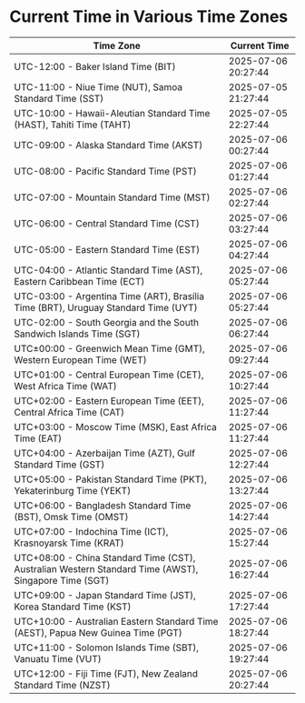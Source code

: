 # Current Time in Various Time Zones

| Time Zone | Current Time |
|-----------|--------------|
| UTC-12:00 - Baker Island Time (BIT) | 2025-07-06 20:27:44 |
| UTC-11:00 - Niue Time (NUT), Samoa Standard Time (SST) | 2025-07-05 21:27:44 |
| UTC-10:00 - Hawaii-Aleutian Standard Time (HAST), Tahiti Time (TAHT) | 2025-07-05 22:27:44 |
| UTC-09:00 - Alaska Standard Time (AKST) | 2025-07-06 00:27:44 |
| UTC-08:00 - Pacific Standard Time (PST) | 2025-07-06 01:27:44 |
| UTC-07:00 - Mountain Standard Time (MST) | 2025-07-06 02:27:44 |
| UTC-06:00 - Central Standard Time (CST) | 2025-07-06 03:27:44 |
| UTC-05:00 - Eastern Standard Time (EST) | 2025-07-06 04:27:44 |
| UTC-04:00 - Atlantic Standard Time (AST), Eastern Caribbean Time (ECT) | 2025-07-06 05:27:44 |
| UTC-03:00 - Argentina Time (ART), Brasília Time (BRT), Uruguay Standard Time (UYT) | 2025-07-06 05:27:44 |
| UTC-02:00 - South Georgia and the South Sandwich Islands Time (SGT) | 2025-07-06 06:27:44 |
| UTC±00:00 - Greenwich Mean Time (GMT), Western European Time (WET) | 2025-07-06 09:27:44 |
| UTC+01:00 - Central European Time (CET), West Africa Time (WAT) | 2025-07-06 10:27:44 |
| UTC+02:00 - Eastern European Time (EET), Central Africa Time (CAT) | 2025-07-06 11:27:44 |
| UTC+03:00 - Moscow Time (MSK), East Africa Time (EAT) | 2025-07-06 11:27:44 |
| UTC+04:00 - Azerbaijan Time (AZT), Gulf Standard Time (GST) | 2025-07-06 12:27:44 |
| UTC+05:00 - Pakistan Standard Time (PKT), Yekaterinburg Time (YEKT) | 2025-07-06 13:27:44 |
| UTC+06:00 - Bangladesh Standard Time (BST), Omsk Time (OMST) | 2025-07-06 14:27:44 |
| UTC+07:00 - Indochina Time (ICT), Krasnoyarsk Time (KRAT) | 2025-07-06 15:27:44 |
| UTC+08:00 - China Standard Time (CST), Australian Western Standard Time (AWST), Singapore Time (SGT) | 2025-07-06 16:27:44 |
| UTC+09:00 - Japan Standard Time (JST), Korea Standard Time (KST) | 2025-07-06 17:27:44 |
| UTC+10:00 - Australian Eastern Standard Time (AEST), Papua New Guinea Time (PGT) | 2025-07-06 18:27:44 |
| UTC+11:00 - Solomon Islands Time (SBT), Vanuatu Time (VUT) | 2025-07-06 19:27:44 |
| UTC+12:00 - Fiji Time (FJT), New Zealand Standard Time (NZST) | 2025-07-06 20:27:44 |
